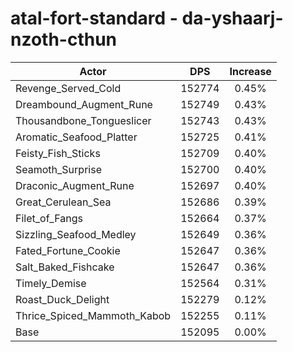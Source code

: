 # atal-fort-standard - da-yshaarj-nzoth-cthun
| Actor | DPS | Increase |
|---|:---:|:---:|
|Revenge_Served_Cold|152774|0.45%|
|Dreambound_Augment_Rune|152749|0.43%|
|Thousandbone_Tongueslicer|152743|0.43%|
|Aromatic_Seafood_Platter|152725|0.41%|
|Feisty_Fish_Sticks|152709|0.40%|
|Seamoth_Surprise|152700|0.40%|
|Draconic_Augment_Rune|152697|0.40%|
|Great_Cerulean_Sea|152686|0.39%|
|Filet_of_Fangs|152664|0.37%|
|Sizzling_Seafood_Medley|152649|0.36%|
|Fated_Fortune_Cookie|152647|0.36%|
|Salt_Baked_Fishcake|152647|0.36%|
|Timely_Demise|152564|0.31%|
|Roast_Duck_Delight|152279|0.12%|
|Thrice_Spiced_Mammoth_Kabob|152255|0.11%|
|Base|152095|0.00%|
